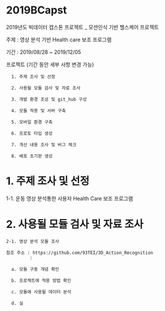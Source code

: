 # 2019BCapst
2019년도 빅데이터 캡스톤 프로젝트 _ 모션인식 기반 헬스케어 프로젝트

주제 : 영상 분석 기반 Health care 보조 프로그램

기간 : 2019/08/28 ~ 2019/12/05

프로젝트 (기간 동안 세부 사항 변경 가능) 

      1. 주제 조사 및 선정
      
      2. 사용될 모듈 검사 및 자료 조사
      
      3. 개발 환경 조성 및 git_hub 구성
      
      4. 모듈 적용 및 서버 구축
      
      5. 모바일 환경 구축
      
      6. 프로토 타입 생성
      
      7. 개선 내용 조사 및 버그 체크
      
      8. 배포 초기판 생성
      
# 1. 주제 조사 및 선정

1-1. 운동 영상 분석통한 사용자 Health Care 보조 프로그램


# 2. 사용될 모듈 검사 및 자료 조사

    2-1. 영상 분석 모듈 조사
    
    참조 주소 : https://github.com/93TEI/3D_Action_Recognition
             : 
    
      a. 모듈 구동 개념 확인
      
      b. 프로젝트에 적용 방법 확인
      
      c. 모듈에 사용될 데이터 분석
      
      d. 실 
